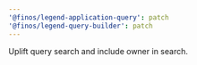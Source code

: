 ```yaml
---
'@finos/legend-application-query': patch
'@finos/legend-query-builder': patch
---
```


Uplift query search and include owner in search.